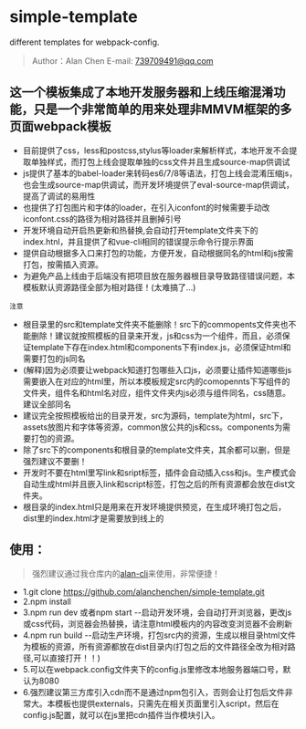 # simple-template
different templates for webpack-config.
> Author：Alan Chen
> E-mail: 739709491@qq.com
## 这一个模板集成了本地开发服务器和上线压缩混淆功能，只是一个非常简单的用来处理非MMVM框架的多页面webpack模板
* 目前提供了css，less和postcss,stylus等loader来解析样式，本地开发不会提取单独样式，而打包上线会提取单独的css文件并且生成source-map供调试
* js提供了基本的babel-loader来转码es6/7/8等语法，打包上线会混淆压缩js，也会生成source-map供调试，而开发环境提供了eval-source-map供调试，提高了调试的易用性
* 也提供了打包图片和字体的loader，在引入iconfont的时候需要手动改iconfont.css的路径为相对路径并且删掉引号
* 开发环境自动开启热更新和热替换,会自动打开template文件夹下的index.htnl，并且提供了和vue-cli相同的错误提示命令行提示界面
* 提供自动根据多入口来打包的功能，方便开发，自动根据同名的html和js按需打包，按需插入资源。
* 为避免产品上线由于后端没有把项目放在服务器根目录导致路径错误问题，本模板默认资源路径全部为相对路径！(太难搞了...)

`注意`
* 根目录里的src和template文件夹不能删除！src下的commopents文件夹也不能删除！建议就按照模板的目录来开发，js和css为一个组件，而且，必须保证template下存在index.html和components下有index.js，必须保证html和需要打包的js同名
* (解释)因为必须要让webpack知道打包哪些入口js，必须要让插件知道哪些js需要嵌入在对应的html里，所以本模板规定src内的comopennts下写组件的文件夹，组件名和html名对应，组件文件夹内js必须与组件同名，css随意。建议全部同名
* 建议完全按照模板给出的目录开发，src为源码，template为html，src下，assets放图片和字体等资源，common放公共的js和css。components为需要打包的资源。
* 除了src下的components和根目录的template文件夹，其余都可以删，但是强烈建议不要删！
* 开发时不要在html里写link和sript标签，插件会自动插入css和js。生产模式会自动生成html并且嵌入link和script标签，打包之后的所有资源都会放在dist文件夹。
* 根目录的index.html只是用来在开发环境提供预览，在生成环境打包之后，dist里的index.html才是需要放到线上的
## 使用：
> 强烈建议通过我仓库内的[alan-cli](https://github.com/alanchenchen/alan-cli)来使用，非常便捷！
* 1.git clone https://github.com/alanchenchen/simple-template.git
* 2.npm install 
* 3.npm run dev 或者npm start  --启动开发环境，会自动打开浏览器，更改js或css代码，浏览器会热替换，请注意html模板内的内容改变浏览器不会刷新
* 4.npm run build --启动生产环境，打包src内的资源，生成以根目录html文件为模板的资源，所有资源都放在dist目录内(打包之后的文件路径全改为相对路径,可以直接打开！！)
* 5.可以在webpack.config文件夹下的config.js里修改本地服务器端口号，默认为8080
* 6.强烈建议第三方库引入cdn而不是通过npm包引入，否则会让打包后文件非常大。本模板也提供externals，只需先在相关页面里引入script，然后在config.js配置，就可以在js里把cdn插件当作模块引入。
